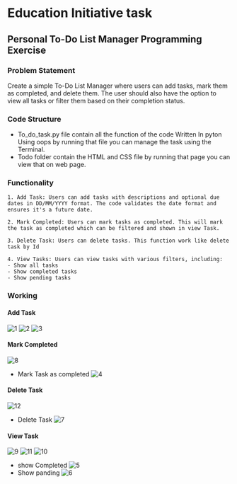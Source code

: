
# Education Initiative task
## Personal To-Do List Manager Programming Exercise

### Problem Statement
Create a simple To-Do List Manager where users can add tasks, mark them as completed, and delete them. The user should also have the option to view all tasks or filter them based on their completion status.

### Code Structure
- To_do_task.py file contain all the function of the code Written  In pyton Using oops by running that file you can manage the task using the Terminal.
- Todo folder contain the HTML and CSS file by running that page you can view that on web page.

### Functionality
    1. Add Task: Users can add tasks with descriptions and optional due dates in DD/MM/YYYY format. The code validates the date format and ensures it's a future date.

    2. Mark Completed: Users can mark tasks as completed. This will mark the task as completed which can be filtered and shown in view Task.

    3. Delete Task: Users can delete tasks. This function work like delete task by Id

    4. View Tasks: Users can view tasks with various filters, including:
    - Show all tasks
    - Show completed tasks
    - Show pending tasks

### Working 

#### Add Task

![1](https://github.com/Mohmmadali-007/Educational_Initiative_Task/assets/98652728/9a33f7d5-fa53-464d-a901-17f6da2638e9)
![2](https://github.com/Mohmmadali-007/Educational_Initiative_Task/assets/98652728/e4bd0f0e-191b-4d57-be3b-177073ab1020)
![3](https://github.com/Mohmmadali-007/Educational_Initiative_Task/assets/98652728/56b3fc3d-1de9-40fe-aefa-f1bd42626ca7)

#### Mark Completed
 
![8](https://github.com/Mohmmadali-007/Educational_Initiative_Task/assets/98652728/6b2c34a8-79b4-442e-b29b-17f89e8f44c4)
- Mark Task as completed
![4](https://github.com/Mohmmadali-007/Educational_Initiative_Task/assets/98652728/10646f17-b801-41c3-97ce-15cd1bcc1855)

#### Delete Task

![12](https://github.com/Mohmmadali-007/Educational_Initiative_Task/assets/98652728/a42bf491-780c-43a3-ad7b-893b8aad540f)
- Delete Task
![7](https://github.com/Mohmmadali-007/Educational_Initiative_Task/assets/98652728/f34c66ec-dcf6-40da-ab1f-99ea796d43d9)

#### View Task

![9](https://github.com/Mohmmadali-007/Educational_Initiative_Task/assets/98652728/c4f4c99e-131f-42ce-9a85-705560612f13)
![11](https://github.com/Mohmmadali-007/Educational_Initiative_Task/assets/98652728/14ab2e7f-bb29-46da-9509-7331fde0536e)
![10](https://github.com/Mohmmadali-007/Educational_Initiative_Task/assets/98652728/a0155524-030e-4c30-9905-c703abb5cee0)
- show Completed
![5](https://github.com/Mohmmadali-007/Educational_Initiative_Task/assets/98652728/c4c66179-9602-4aa9-97b6-88d5f5d2c84e)
- Show panding
![6](https://github.com/Mohmmadali-007/Educational_Initiative_Task/assets/98652728/ccfe2aa1-fbcb-4bcb-98c0-6b27ad762148)




